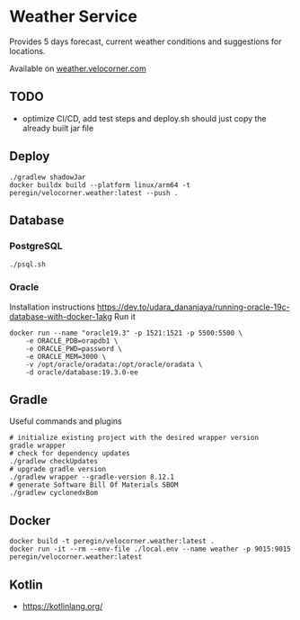 # Weather Service
Provides 5 days forecast, current weather conditions and suggestions for locations.

Available on [weather.velocorner.com](https://weather.velocorner.com)

## TODO
- optimize CI/CD, add test steps and deploy.sh should just copy the already built jar file

## Deploy
```shell
./gradlew shadowJar
docker buildx build --platform linux/arm64 -t peregin/velocorner.weather:latest --push .
```

## Database
### PostgreSQL
```shell
./psql.sh
```
### Oracle
Installation instructions
https://dev.to/udara_dananjaya/running-oracle-19c-database-with-docker-1akg
Run it
```shell
docker run --name "oracle19.3" -p 1521:1521 -p 5500:5500 \  
    -e ORACLE_PDB=orapdb1 \  
    -e ORACLE_PWD=password \  
    -e ORACLE_MEM=3000 \  
    -v /opt/oracle/oradata:/opt/oracle/oradata \  
    -d oracle/database:19.3.0-ee 
```

## Gradle
Useful commands and plugins
```shell
# initialize existing project with the desired wrapper version
gradle wrapper
# check for dependency updates
./gradlew checkUpdates
# upgrade gradle version
./gradlew wrapper --gradle-version 8.12.1
# generate Software Bill Of Materials SBOM
./gradlew cyclonedxBom
```

## Docker
```shell
docker build -t peregin/velocorner.weather:latest .
docker run -it --rm --env-file ./local.env --name weather -p 9015:9015 peregin/velocorner.weather:latest
```

## Kotlin
- https://kotlinlang.org/